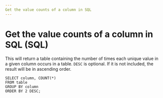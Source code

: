 ```yaml
---
Get the value counts of a column in SQL
---
```

# Get the value counts of a column in SQL (SQL)
This will return a table containing the number of times each unique value in a given column occurs in a table. `DESC` is optional. If it is not included, the result will be in ascending order.

```
SELECT column, COUNT(*) 
FROM table 
GROUP BY column 
ORDER BY 2 DESC;
```